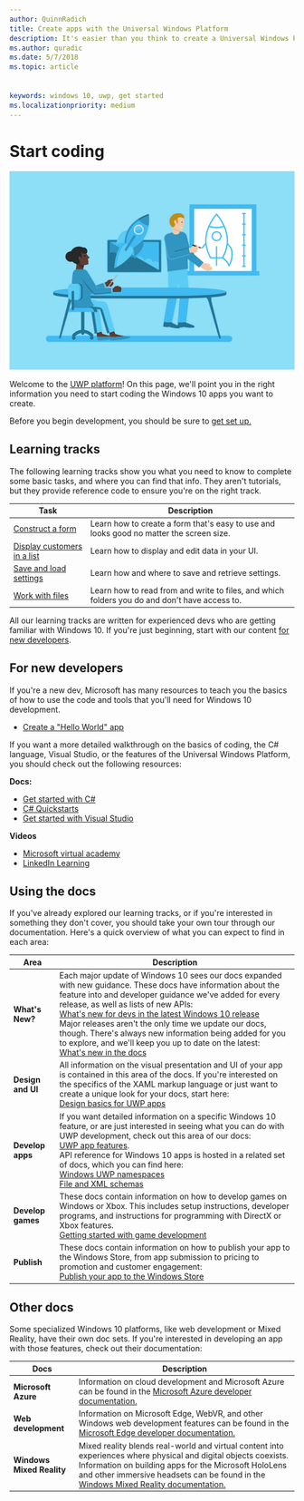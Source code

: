 ```yaml
---
author: QuinnRadich
title: Create apps with the Universal Windows Platform
description: It's easier than you think to create a Universal Windows Platform (UWP) app for Windows 10.
ms.author: quradic
ms.date: 5/7/2018
ms.topic: article


keywords: windows 10, uwp, get started
ms.localizationpriority: medium
---
```


# Start coding

![Build your app](images/build-your-app.png)

Welcome to the [UWP platform](universal-application-platform-guide.md)! On this page, we'll point you in the right information you need to start coding the Windows 10 apps you want to create.

Before you begin development, you should be sure to [get set up.](get-set-up.md)

## Learning tracks

The following learning tracks show you what you need to know to complete some basic tasks, and where you can find that info. They aren't tutorials, but they provide reference code to ensure you're on the right track.

| Task | Description |
| --- | --- |
| [Construct a form](construct-form-learning-track.md) | Learn how to create a form that's easy to use and looks good no matter the screen size. | 
| [Display customers in a list](display-customers-in-list-learning-track.md) | Learn how to display and edit data in your UI. | 
| [Save and load settings](settings-learning-track.md) | Learn how and where to save and retrieve settings. |
| [Work with files](fileio-learning-track.md) | Learn how to read from and write to files, and which folders you do and don't have access to. | 

All our learning tracks are written for experienced devs who are getting familiar with Windows 10. If you're just beginning, start with our content [for new developers](#For-new-developers).

## For new developers

If you're a new dev, Microsoft has many resources to teach you the basics of how to use the code and tools that you'll need for Windows 10 development. 

* [Create a "Hello World" app](your-first-app.md)

If you want a more detailed walkthrough on the basics of coding, the C# language, Visual Studio, or the features of the Universal Windows Platform, you should check out the following resources:

**Docs:**

* [Get started with C#](https://docs.microsoft.com/dotnet/csharp/getting-started/)
* [C# Quickstarts](https://docs.microsoft.com/dotnet/csharp/quick-starts/index)
* [Get started with Visual Studio](https://docs.microsoft.com/visualstudio/ide/)

**Videos**

* [Microsoft virtual academy](https://mva.microsoft.com/training-topics/c-app-development#!level=Beginner&lang=1033)
* [LinkedIn Learning](https://www.linkedin.com/learning/learning-universal-windows-app-development/welcome)

## Using the docs

If you've already explored our learning tracks, or if you're interested in something they don't cover, you should take your own tour through our documentation. Here's a quick overview of what you can expect to find in each area:

| Area | Description |
| --- | --- |
| **What's New?** | Each major update of Windows 10 sees our docs expanded with new guidance. These docs have information about the feature into and developer guidance we've added for every release, as well as lists of new APIs: </br>   [What's new for devs in the latest Windows 10 release](../whats-new/windows-10-version-latest.md) </br> Major releases aren't the only time we update our docs, though. There's always new information being added for you to explore, and we'll keep you up to date on the latest: </br>   [What's new in the docs](../whats-new/windows-docs-latest.md) |
| **Design and UI** | All information on the visual presentation and UI of your app is contained in this area of the docs. If you're interested on the specifics of the XAML markup language or just want to create a unique look for your docs, start here: </br>   [Design basics for UWP apps](../design/basics/index.md) |
| **Develop apps** | If you want detailed information on a specific Windows 10 feature, or are just interested in seeing what you can do with UWP development, check out this area of our docs: </br>   [UWP app features](../develop/index.md). </br> API reference for Windows 10 apps is hosted in a related set of docs, which you can find here: </br>   [Windows UWP namespaces](https://docs.microsoft.com/en-us/uwp/api/) </br>   [File and XML schemas](https://docs.microsoft.com/uwp/schemas/) |
| **Develop games** | These docs contain information on how to develop games on Windows or Xbox. This includes setup instructions, developer programs, and instructions for programming with DirectX or Xbox features. </br>   [Getting started with game development](../gaming/getting-started.md) |
| **Publish** | These docs contain information on how to publish your app to the Windows Store, from app submission to pricing to promotion and customer engagement: </br>   [Publish your app to the Windows Store](../publish/index.md) |

## Other docs

Some specialized Windows 10 platforms, like web development or Mixed Reality, have their own doc sets. If you're interested in developing an app with those features, check out their documentation:

| Docs | Description |
| --- | --- |
| **Microsoft Azure** | Information on cloud development and Microsoft Azure can be found in the [Microsoft Azure developer documentation.](https://docs.microsoft.com/azure/) |
| **Web development** | Information on Microsoft Edge, WebVR, and other Windows web development features can be found in the [Microsoft Edge developer documentation.](https://docs.microsoft.com/microsoft-edge/) |
| **Windows Mixed Reality** | Mixed reality blends real-world and virtual content into experiences where physical and digital objects coexists. Information on building apps for the Microsoft HoloLens and other immersive headsets can be found in the [Windows Mixed Reality documentation.](https://docs.microsoft.com/en-us/windows/mixed-reality/)|